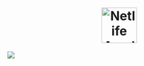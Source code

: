 <h1 align="center">
  <img height="80px" src="https://github.com/user-attachments/assets/d4f78249-339f-44ed-b91b-1acb2789d255" alt="Netlife Academic">
</h1>

<img src="https://github.com/user-attachments/assets/235dbbb6-3730-4120-9210-c269835df2ff">

